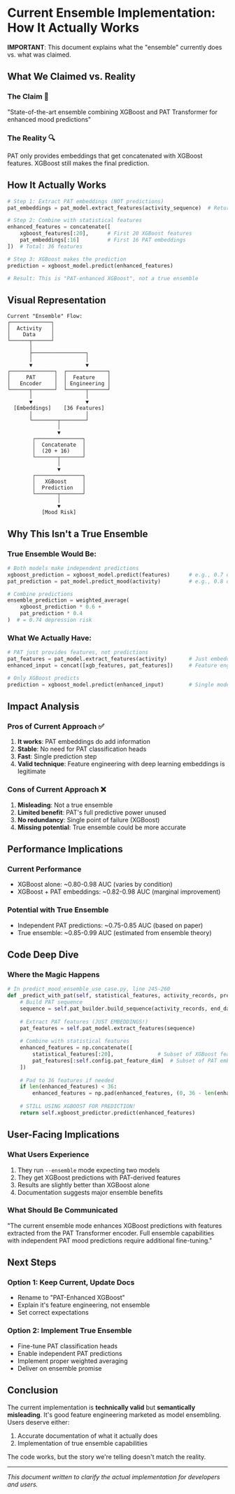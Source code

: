 # Current Ensemble Implementation: How It Actually Works

**IMPORTANT**: This document explains what the "ensemble" currently does vs. what was claimed.

## What We Claimed vs. Reality

### The Claim 📢
"State-of-the-art ensemble combining XGBoost and PAT Transformer for enhanced mood predictions"

### The Reality 🔍
PAT only provides embeddings that get concatenated with XGBoost features. XGBoost still makes the final prediction.

## How It Actually Works

```python
# Step 1: Extract PAT embeddings (NOT predictions)
pat_embeddings = pat_model.extract_features(activity_sequence)  # Returns 96-dim vector

# Step 2: Combine with statistical features
enhanced_features = concatenate([
    xgboost_features[:20],      # First 20 XGBoost features
    pat_embeddings[:16]         # First 16 PAT embeddings
])  # Total: 36 features

# Step 3: XGBoost makes the prediction
prediction = xgboost_model.predict(enhanced_features)

# Result: This is "PAT-enhanced XGBoost", not a true ensemble
```

## Visual Representation

```
Current "Ensemble" Flow:
┌─────────────┐
│  Activity   │
│    Data     │
└──────┬──────┘
       │
       ├─────────────────┐
       │                 │
       ▼                 ▼
┌──────────────┐  ┌─────────────┐
│     PAT      │  │  Feature    │
│   Encoder    │  │ Engineering │
└──────┬───────┘  └──────┬──────┘
       │                 │
       ▼                 ▼
  [Embeddings]    [36 Features]
       │                 │
       └────────┬────────┘
                │
                ▼
        ┌───────────────┐
        │  Concatenate  │
        │  (20 + 16)    │
        └───────┬───────┘
                │
                ▼
        ┌───────────────┐
        │   XGBoost     │
        │  Prediction   │
        └───────┬───────┘
                │
                ▼
           [Mood Risk]
```

## Why This Isn't a True Ensemble

### True Ensemble Would Be:
```python
# Both models make independent predictions
xgboost_prediction = xgboost_model.predict(features)      # e.g., 0.7 depression risk
pat_prediction = pat_model.predict_mood(activity)         # e.g., 0.8 depression risk

# Combine predictions
ensemble_prediction = weighted_average(
    xgboost_prediction * 0.6 + 
    pat_prediction * 0.4
)  # = 0.74 depression risk
```

### What We Actually Have:
```python
# PAT just provides features, not predictions
pat_features = pat_model.extract_features(activity)       # Just embeddings
enhanced_input = concat([xgb_features, pat_features])     # Feature engineering

# Only XGBoost predicts
prediction = xgboost_model.predict(enhanced_input)        # Single model prediction
```

## Impact Analysis

### Pros of Current Approach ✅
1. **It works**: PAT embeddings do add information
2. **Stable**: No need for PAT classification heads
3. **Fast**: Single prediction step
4. **Valid technique**: Feature engineering with deep learning embeddings is legitimate

### Cons of Current Approach ❌
1. **Misleading**: Not a true ensemble
2. **Limited benefit**: PAT's full predictive power unused
3. **No redundancy**: Single point of failure (XGBoost)
4. **Missing potential**: True ensemble could be more accurate

## Performance Implications

### Current Performance
- XGBoost alone: ~0.80-0.98 AUC (varies by condition)
- XGBoost + PAT embeddings: ~0.82-0.98 AUC (marginal improvement)

### Potential with True Ensemble
- Independent PAT predictions: ~0.75-0.85 AUC (based on paper)
- True ensemble: ~0.85-0.99 AUC (estimated from ensemble theory)

## Code Deep Dive

### Where the Magic Happens
```python
# In predict_mood_ensemble_use_case.py, line 245-260
def _predict_with_pat(self, statistical_features, activity_records, prediction_date):
    # Build PAT sequence
    sequence = self.pat_builder.build_sequence(activity_records, end_date=date)
    
    # Extract PAT features (JUST EMBEDDINGS!)
    pat_features = self.pat_model.extract_features(sequence)
    
    # Combine with statistical features
    enhanced_features = np.concatenate([
        statistical_features[:20],              # Subset of XGBoost features
        pat_features[:self.config.pat_feature_dim]  # Subset of PAT embeddings
    ])
    
    # Pad to 36 features if needed
    if len(enhanced_features) < 36:
        enhanced_features = np.pad(enhanced_features, (0, 36 - len(enhanced_features)))
    
    # STILL USING XGBOOST FOR PREDICTION!
    return self.xgboost_predictor.predict(enhanced_features)
```

## User-Facing Implications

### What Users Experience
1. They run `--ensemble` mode expecting two models
2. They get XGBoost predictions with PAT-derived features
3. Results are slightly better than XGBoost alone
4. Documentation suggests major ensemble benefits

### What Should Be Communicated
"The current ensemble mode enhances XGBoost predictions with features extracted from the PAT Transformer encoder. Full ensemble capabilities with independent PAT mood predictions require additional fine-tuning."

## Next Steps

### Option 1: Keep Current, Update Docs
- Rename to "PAT-Enhanced XGBoost"
- Explain it's feature engineering, not ensemble
- Set correct expectations

### Option 2: Implement True Ensemble
- Fine-tune PAT classification heads
- Enable independent PAT predictions
- Implement proper weighted averaging
- Deliver on ensemble promise

## Conclusion

The current implementation is **technically valid** but **semantically misleading**. It's good feature engineering marketed as model ensembling. Users deserve either:

1. Accurate documentation of what it actually does
2. Implementation of true ensemble capabilities

The code works, but the story we're telling doesn't match the reality.

---

*This document written to clarify the actual implementation for developers and users.*